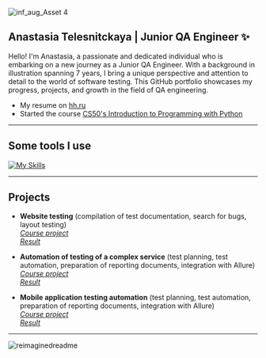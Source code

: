 ![inf_aug_Asset 4](https://github.com/nancygespens/nancygespens/assets/108212488/5e636194-33f2-4a37-a8de-28f03042032f)


## Anastasia Telesnitckaya | Junior QA Engineer ✨

Hello! I'm Anastasia, a passionate and dedicated individual who is embarking on a new journey as a Junior QA Engineer. With a background in illustration spanning 7 years, I bring a unique perspective and attention to detail to the world of software testing. This GitHub portfolio showcases my progress, projects, and growth in the field of QA engineering.

* My resume on [hh.ru](https://hh.ru/resume/6b90c6a9ff0b92f2e70039ed1f574267727146)  
* Started the course [CS50's Introduction to Programming with Python](https://www.edx.org/learn/python/harvard-university-cs50-s-introduction-to-programming-with-python?index=product&queryID=693bd9d6466c69cdc70a581fef9fa300&position=2&results_level=first-level-results&term=cs50&objectID=course-2cc794d0-316d-42f7-bbfd-25c34e4cd5df&campaign=CS50%27s+Introduction+to+Programming+with+Python&product_category=course&placement_url=https%3A%2F%2Fwww.edx.org%2Fsearch)


---
## Some tools I use

[![My Skills](https://skillicons.dev/icons?i=js,html,selenium,docker,postman,kotlin,idea,vscode,androidstudio,gradle,grafana,nodejs,replit)](https://skillicons.dev)

---
## Projects
* **Website testing** (compilation of test documentation, search for bugs, layout testing)  
  *[Course project](https://github.com/netology-code/iqa-diplom/blob/main/README.md)*  
  *[Result](https://docs.google.com/spreadsheets/d/1yurVPMyOh-df79Js7UHtHKyONZlm5ih0SNKLL2n-pWY/edit?usp=share_link)*
  
* **Automation of testing of a complex service** (test planning, test automation, preparation of reporting documents, integration with Allure)  
  *[Course project](https://github.com/netology-code/aqa-qamid-diplom)*  
  *[Result](https://github.com/nancygespens/Aqa_qamid_CourseWork.git)*

* **Mobile application testing automation** (test planning, test automation, preparation of reporting documents, integration with Allure)  
  *[Course project](https://github.com/netology-code/qamid-diplom/tree/main)*  
  *[Result](https://github.com/nancygespens/qamid-diplom)* 

---
<img src="https://myreadme.vercel.app/api/embed/nancygespens?panels=userstatistics,toprepositories,toplanguages,commitgraph" alt="reimaginedreadme" />
